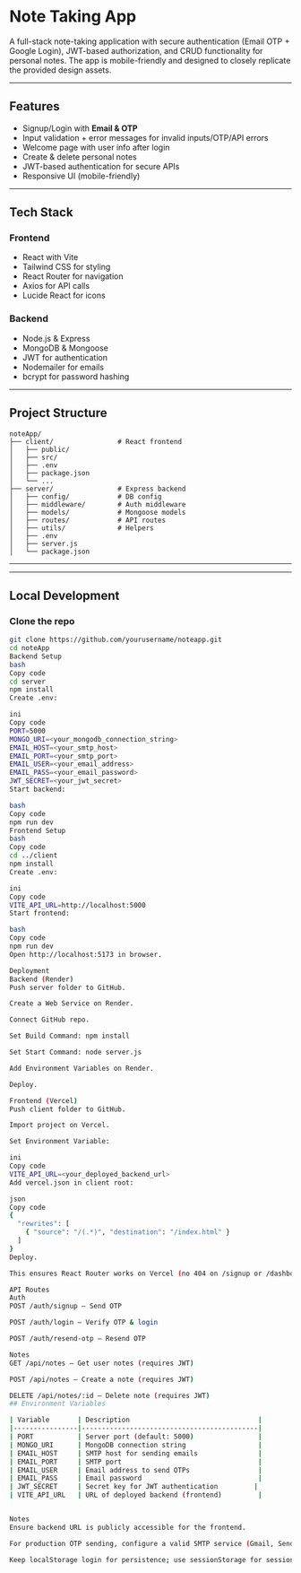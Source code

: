 #  Note Taking App

A full-stack note-taking application with secure authentication (Email OTP + Google Login), JWT-based authorization, and CRUD functionality for personal notes. The app is mobile-friendly and designed to closely replicate the provided design assets.

---

##  Features

- Signup/Login with **Email & OTP**
- Input validation + error messages for invalid inputs/OTP/API errors
- Welcome page with user info after login
- Create & delete personal notes
- JWT-based authentication for secure APIs
- Responsive UI (mobile-friendly)

---

## Tech Stack

### Frontend
- React with Vite
- Tailwind CSS for styling
- React Router for navigation
- Axios for API calls
- Lucide React for icons

### Backend
- Node.js & Express
- MongoDB & Mongoose
- JWT for authentication
- Nodemailer for emails
- bcrypt for password hashing

---

##  Project Structure

```
noteApp/
├── client/                # React frontend
│   ├── public/
│   ├── src/
│   ├── .env
│   ├── package.json
│   └── ...
├── server/                # Express backend
│   ├── config/            # DB config
│   ├── middleware/        # Auth middleware
│   ├── models/            # Mongoose models
│   ├── routes/            # API routes
│   ├── utils/             # Helpers
│   ├── .env
│   ├── server.js
│   └── package.json
```


---



---

## Local Development

### Clone the repo

```bash
git clone https://github.com/yourusername/noteapp.git
cd noteApp
Backend Setup
bash
Copy code
cd server
npm install
Create .env:

ini
Copy code
PORT=5000
MONGO_URI=<your_mongodb_connection_string>
EMAIL_HOST=<your_smtp_host>
EMAIL_PORT=<your_smtp_port>
EMAIL_USER=<your_email_address>
EMAIL_PASS=<your_email_password>
JWT_SECRET=<your_jwt_secret>
Start backend:

bash
Copy code
npm run dev
Frontend Setup
bash
Copy code
cd ../client
npm install
Create .env:

ini
Copy code
VITE_API_URL=http://localhost:5000
Start frontend:

bash
Copy code
npm run dev
Open http://localhost:5173 in browser.

Deployment
Backend (Render)
Push server folder to GitHub.

Create a Web Service on Render.

Connect GitHub repo.

Set Build Command: npm install

Set Start Command: node server.js

Add Environment Variables on Render.

Deploy.

Frontend (Vercel)
Push client folder to GitHub.

Import project on Vercel.

Set Environment Variable:

ini
Copy code
VITE_API_URL=<your_deployed_backend_url>
Add vercel.json in client root:

json
Copy code
{
  "rewrites": [
    { "source": "/(.*)", "destination": "/index.html" }
  ]
}
Deploy.

This ensures React Router works on Vercel (no 404 on /signup or /dashboard).

API Routes
Auth
POST /auth/signup – Send OTP

POST /auth/login – Verify OTP & login

POST /auth/resend-otp – Resend OTP

Notes
GET /api/notes – Get user notes (requires JWT)

POST /api/notes – Create a note (requires JWT)

DELETE /api/notes/:id – Delete note (requires JWT)
## Environment Variables

| Variable       | Description                                |
|----------------|--------------------------------------------|
| PORT           | Server port (default: 5000)                |
| MONGO_URI      | MongoDB connection string                  |
| EMAIL_HOST     | SMTP host for sending emails               |
| EMAIL_PORT     | SMTP port                                  |
| EMAIL_USER     | Email address to send OTPs                 |
| EMAIL_PASS     | Email password                             |
| JWT_SECRET     | Secret key for JWT authentication         |
| VITE_API_URL   | URL of deployed backend (frontend)         |


Notes
Ensure backend URL is publicly accessible for the frontend.

For production OTP sending, configure a valid SMTP service (Gmail, SendGrid, etc.).

Keep localStorage login for persistence; use sessionStorage for session-only login.



